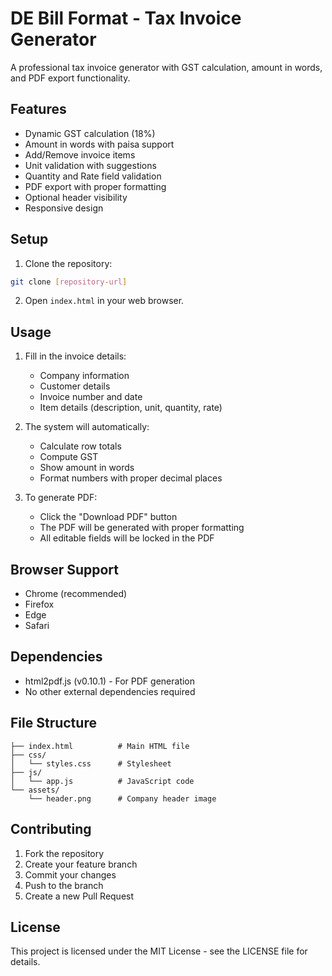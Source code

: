 # DE Bill Format - Tax Invoice Generator

A professional tax invoice generator with GST calculation, amount in words, and PDF export functionality.

## Features

- Dynamic GST calculation (18%)
- Amount in words with paisa support
- Add/Remove invoice items
- Unit validation with suggestions
- Quantity and Rate field validation
- PDF export with proper formatting
- Optional header visibility
- Responsive design

## Setup

1. Clone the repository:
```bash
git clone [repository-url]
```

2. Open `index.html` in your web browser.

## Usage

1. Fill in the invoice details:
   - Company information
   - Customer details
   - Invoice number and date
   - Item details (description, unit, quantity, rate)

2. The system will automatically:
   - Calculate row totals
   - Compute GST
   - Show amount in words
   - Format numbers with proper decimal places

3. To generate PDF:
   - Click the "Download PDF" button
   - The PDF will be generated with proper formatting
   - All editable fields will be locked in the PDF

## Browser Support

- Chrome (recommended)
- Firefox
- Edge
- Safari

## Dependencies

- html2pdf.js (v0.10.1) - For PDF generation
- No other external dependencies required

## File Structure

```
├── index.html          # Main HTML file
├── css/
│   └── styles.css      # Stylesheet
├── js/
│   └── app.js          # JavaScript code
└── assets/
    └── header.png      # Company header image
```

## Contributing

1. Fork the repository
2. Create your feature branch
3. Commit your changes
4. Push to the branch
5. Create a new Pull Request

## License

This project is licensed under the MIT License - see the LICENSE file for details. 